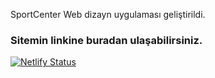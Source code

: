 
SportCenter Web dizayn uygulaması geliştirildi.

### Sitemin linkine buradan ulaşabilirsiniz. ###
[![Netlify Status](https://api.netlify.com/api/v1/badges/80b2f24d-89e9-49a4-88e1-fdec9116a583/deploy-status)](https://app.netlify.com/sites/celadon-stardust-fcb322/deploys)
